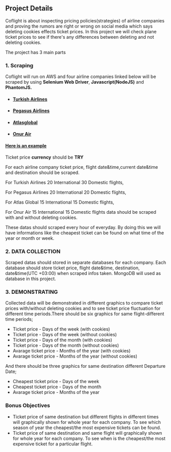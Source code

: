 ## Project Details

Coflight is about inspecting pricing policies(strategies) of airline companies and proving the rumors are right or wrong on social media which says deleting cookies effects ticket prices. In this project we will check plane ticket prices to see if there's any differences between deleting and not deleting cookies.

The project has 3 main parts

### **1. Scraping** 

Coflight will run on AWS and four airline companies linked below will be scraped by using **Selenium Web Driver**, **Javascript(NodeJS)** and **PhantomJS.**

* #### [Turkish Airlines](https://www.turkishairlines.com/)
* #### [Pegasus Airlines](https://www.flypgs.com/)
* #### [Atlasglobal](https://www.atlasglb.com/)
* #### [Onur Air](https://www.onurair.com/)
#### [Here is an example](https://github.com/FCanberk/Scraping/blob/master/Ist_Lon.js)

Ticket price **currency** should be **TRY**

For each airline company ticket price, flight date&time,current date&time and destination should be scraped.

For Turkish Airlines 20 International 30 Domestic flights,

For Pegasus Airlines 20 International 20 Domestic flights,

For Atlas Global     15 International 15 Domestic flights,

For Onur Air         15 International 15 Domestic flights data 
should be scraped with and without deleting cookies.

These datas should scraped every hour of everyday. By doing this we will have informations like the cheapest ticket can be found on what time of the year or month or week. 


### **2. DATA COLLECTION**

Scraped datas should stored in separate databases for each company. Each database should store ticket price, flight date&time, destination, date&time(UTC +03:00) when scraped infos taken. MongoDB will used as database in this project.

### **3. DEMONSTRATING**

Collected data will be demonstrated in different graphics to compare ticket prices with/without deleting cookies and to see ticket price fluctuation for different time periods.There should be six graphics for same flight-different time periods;
* Ticket price - Days of the week (with cookies)
* Ticket price - Days of the week (without cookies)
* Ticket price - Days of the month (with cookies) 
* Ticket price - Days of the month (without cookies)
* Avarage ticket price - Months of the year (with cookies)
* Avarage ticket price - Months of the year (without cookies)
 
And there should be three graphics for same destination different Departure Date;
* Cheapest ticket price - Days of the week
* Cheapest ticket price - Days of the month
* Avarage  ticket price - Months of the year

### Bonus Objectives

* Ticket price of same destination but different flights in different times will graphically shown for whole year for each company. To see which season of year the cheapest/the most expensive tickets can be found.
* Ticket price of same destination and same flight will graphically shown for whole year for each company. To see when is the cheapest/the most expensive ticket for a particular flight.
